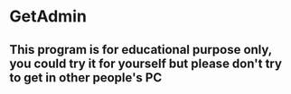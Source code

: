 # GetAdmin

## This program is for educational purpose only, you could try it for yourself but please don't try to get in other people's PC
